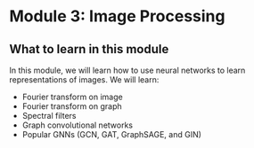 # Module 3: Image Processing

## What to learn in this module

In this module, we will learn how to use neural networks to learn representations of images. We will learn:
- Fourier transform on image
- Fourier transform on graph
- Spectral filters
- Graph convolutional networks
- Popular GNNs (GCN, GAT, GraphSAGE, and GIN)